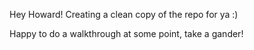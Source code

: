 Hey Howard! Creating a clean copy of the repo for ya :) 

Happy to do a walkthrough at some point, take a gander!
